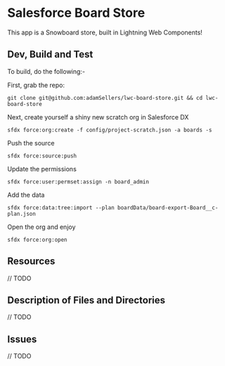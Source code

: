 # Salesforce Board Store
This app is a Snowboard store, built in Lightning Web Components! 

## Dev, Build and Test
To build, do the following:-

First, grab the repo:
````
git clone git@github.com:adamSellers/lwc-board-store.git && cd lwc-board-store
````

Next, create yourself a shiny new scratch org in Salesforce DX
````
sfdx force:org:create -f config/project-scratch.json -a boards -s
````

Push the source
````
sfdx force:source:push
````

Update the permissions
````
sfdx force:user:permset:assign -n board_admin
````

Add the data
````
sfdx force:data:tree:import --plan boardData/board-export-Board__c-plan.json
````


Open the org and enjoy
````
sfdx force:org:open
````


## Resources
// TODO


## Description of Files and Directories

// TODO


## Issues

// TODO


